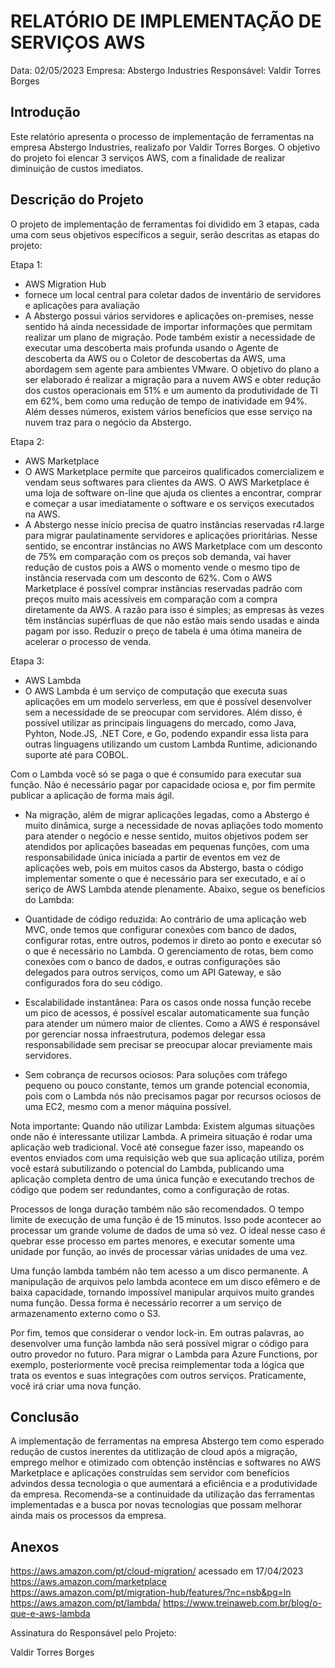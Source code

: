 # RELATÓRIO DE IMPLEMENTAÇÃO DE SERVIÇOS AWS

Data: 02/05/2023
Empresa: Abstergo Industries
Responsável: Valdir Torres Borges

## Introdução
Este relatório apresenta o processo de implementação de
ferramentas na empresa Abstergo Industries, realizafo por
Valdir Torres Borges. O objetivo do
projeto foi elencar 3 serviços AWS, com a finalidade de
realizar diminuição de custos imediatos.

## Descrição do Projeto
O projeto de implementação de ferramentas foi dividido
em 3 etapas, cada uma com seus objetivos específicos a 
seguir, serão descritas as etapas do projeto:

Etapa 1:
- AWS Migration Hub
- fornece um local central para coletar dados de inventário de servidores e aplicações para avaliação
- A Abstergo possui vários servidores e aplicações on-premises, nesse sentido há ainda
necessidade de importar informações que permitam realizar um plano de migração. Pode 
também existir a necessidade de executar uma descoberta mais profunda usando o Agente
de descoberta da AWS ou o Coletor de descobertas da AWS, uma abordagem sem agente para
ambientes VMware. O objetivo do plano a ser elaborado é realizar a migração para a nuvem AWS e obter redução dos custos operacionais em 51% e um aumento da produtividade de TI em 62%, bem como uma redução de tempo de inatividade em 94%. Além desses números, existem vários benefícios que esse serviço na nuvem traz para o negócio da Abstergo.

Etapa 2:
- AWS Marketplace
- O AWS Marketplace permite que parceiros qualificados comercializem e vendam seus softwares para clientes da AWS. O AWS Marketplace é uma loja de software on-line que ajuda os clientes a encontrar, comprar e começar a usar imediatamente o software e os serviços executados na AWS.
- A Abstergo nesse início precisa de quatro instâncias reservadas r4.large para migrar paulatinamente servidores e aplicações prioritárias. Nesse sentido, se encontrar instâncias no AWS Marketplace com um desconto de 75% em comparação com os preços sob demanda, vai haver redução de custos pois a AWS o momento vende o mesmo tipo de instância reservada com um desconto de 62%.
Com o AWS Marketplace é possível comprar instâncias reservadas padrão com preços muito mais acessíveis em comparação com a compra diretamente da AWS. A razão para isso é simples; as empresas às vezes têm instâncias supérfluas de que não estão mais sendo usadas e ainda pagam por isso. Reduzir o preço de tabela é uma ótima maneira de acelerar o processo de venda.


Etapa 3:
- AWS Lambda
- O AWS Lambda é um serviço de computação que executa suas aplicações em um modelo serverless, em que é possível desenvolver sem a necessidade de se preocupar com servidores. Além disso, é possível utilizar as principais linguagens do mercado, como Java, Pyhton, Node.JS, .NET Core, e Go, podendo expandir essa lista para outras linguagens utilizando um custom Lambda Runtime, adicionando suporte até para COBOL.

Com o Lambda você só se paga o que é consumido para executar sua função. Não é necessário pagar por capacidade ociosa e, por fim permite publicar a aplicação de forma mais ágil. 
- Na migração, além de migrar aplicações legadas, como a Abstergo é muito dinâmica, surge
a necessidade de novas apliações todo momento para atender o negócio e nesse sentido,
muitos objetivos podem ser atendidos por aplicações baseadas em pequenas funções, com uma responsabilidade única iniciada a partir de eventos em vez de aplicações web, pois em muitos casos da Abstergo, basta o código implementar somente o que é necessário para ser executado, e aí o seriço de AWS Lambda atende plenamente. Abaixo, segue os benefícios do Lambda:

- Quantidade de código reduzida: Ao contrário de uma aplicação web MVC, onde temos que configurar conexões com banco de dados, configurar rotas, entre outros, podemos ir direto ao ponto e executar só o que é necessário no Lambda. O gerenciamento de rotas, bem como conexões com o banco de dados, e outras configurações são delegados para outros serviços, como um API Gateway, e são configurados fora do seu código.

- Escalabilidade instantânea: Para os casos onde nossa função recebe um pico de acessos, é possível escalar automaticamente sua função para atender um número maior de clientes. Como a AWS é responsável por gerenciar nossa infraestrutura, podemos delegar essa responsabilidade sem precisar se preocupar alocar previamente mais servidores.

- Sem cobrança de recursos ociosos: Para soluções com tráfego pequeno ou pouco constante, temos um grande potencial economia, pois com o Lambda nós não precisamos pagar por recursos ociosos de uma EC2, mesmo com a menor máquina possível.

Nota importante:
Quando não utilizar Lambda:
Existem algumas situações onde não é interessante utilizar Lambda. A primeira situação é rodar uma aplicação web tradicional. Você até consegue fazer isso, mapeando os eventos enviados com uma requisição web que sua aplicação utiliza, porém você estará subutilizando o potencial do Lambda, publicando uma aplicação completa dentro de uma única função e executando trechos de código que podem ser redundantes, como a configuração de rotas.

Processos de longa duração também não são recomendados. O tempo limite de execução de uma função é de 15 minutos. Isso pode acontecer ao processar um grande volume de dados de uma só vez. O ideal nesse caso é quebrar esse processo em partes menores, e executar somente uma unidade por função, ao invés de processar várias unidades de uma vez.

Uma função lambda também não tem acesso a um disco permanente. A manipulação de arquivos pelo lambda acontece em um disco efêmero e de baixa capacidade, tornando impossível manipular arquivos muito grandes numa função. Dessa forma é necessário recorrer a um serviço de armazenamento externo como o S3.

Por fim, temos que considerar o vendor lock-in. Em outras palavras, ao desenvolver uma função lambda não será possível migrar o código para outro provedor no futuro. Para migrar o Lambda para Azure Functions, por exemplo, posteriormente você precisa reimplementar toda a lógica que trata os eventos e suas integrações com outros serviços. Praticamente, você irá criar uma nova função. 

## Conclusão
A implementação de ferramentas na empresa Abstergo tem como esperado redução de custos inerentes da utitlização de cloud após a migração,
emprego melhor e otimizado com obtenção instências e softwares no AWS Marketplace e aplicações construídas sem servidor com benefícios 
advindos dessa tecnologia o que aumentará a eficiência e a produtividade da
empresa. Recomenda-se a continuidade da utilização das
ferramentas implementadas e a busca por novas
tecnologias que possam melhorar ainda mais os processos
da empresa.

## Anexos
https://aws.amazon.com/pt/cloud-migration/ acessado em 17/04/2023
https://aws.amazon.com/marketplace
https://aws.amazon.com/pt/migration-hub/features/?nc=nsb&pg=ln
https://aws.amazon.com/pt/lambda/
https://www.treinaweb.com.br/blog/o-que-e-aws-lambda


Assinatura do Responsável pelo Projeto:

Valdir Torres Borges